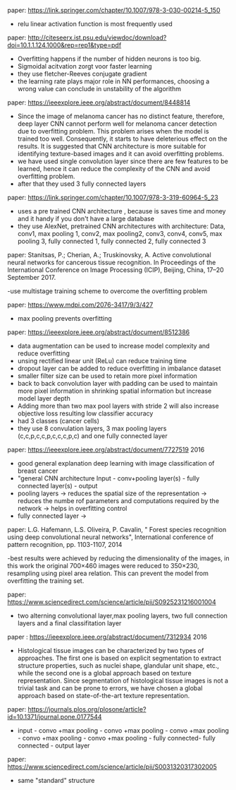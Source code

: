 
paper: https://link.springer.com/chapter/10.1007/978-3-030-00214-5_150

- relu linear activation function is most frequently used

paper: http://citeseerx.ist.psu.edu/viewdoc/download?doi=10.1.1.124.1000&rep=rep1&type=pdf

- Overfitting happens if the number of hidden neurons is too big.
- Sigmoidal acitvation zorgt voor faster learning
- they use fletcher-Reeves conjugate gradient
- the learning rate plays major role in NN performances, choosing a wrong value can conclude in unstability of the algorithm

paper: https://ieeexplore.ieee.org/abstract/document/8448814

- Since the image of melanoma cancer has no distinct feature, therefore, deep layer CNN cannot perform well for melanoma cancer detection due to overfitting problem. 
This problem arises when the model is trained too well. Consequently, it starts to have deleterious effect on the results. 
It is suggested that CNN architecture is more suitable for identifying texture-based images and it can avoid overfitting problems.
- we have used single convolution layer since there are few features to be learned, hence it can reduce the complexity of the CNN and avoid overfitting problem. 
- after that they used 3 fully connected layers

paper: https://link.springer.com/chapter/10.1007/978-3-319-60964-5_23
- uses a pre trained CNN architecture , because is saves time and money and it handy if you don't have a large database
- they use AlexNet, pretrained CNN architectures with architecture:
 Data, conv1, max pooling 1, conv2, max pooling2, conv3, conv4, conv5, max pooling 3, fully connected 1, fully connected 2, fully connected 3

paper: Stanitsas, P.; Cherian, A.; Truskinovsky, A. Active convolutional neural networks for cancerous tissue
recognition. In Proceedings of the International Conference on Image Processing (ICIP), Beijing, China,
17–20 September 2017.

-use multistage training scheme to overcome the overfitting problem

paper: https://www.mdpi.com/2076-3417/9/3/427

- max pooling prevents overfitting 

paper: https://ieeexplore.ieee.org/abstract/document/8512386

  - data augmentation can be used to increase model complexity and reduce overfitting
  - unsing rectified linear unit (ReLu) can reduce training time
  - dropout layer can be added to reduce overfitting in imbalance dataset
  - smaller filter size can be used to retain more pixel information
  - back to back convolution layer with padding can be used to maintain more pixel information in shrinking spatial information but increase model layer depth
  - Adding more than two max pool layers with stride 2 will also increase objective loss resulting low classifier accuracy
  - had 3 classes (cancer cells)
  - they use 8 convulation layers, 3 max pooling layers (c,c,p,c,c,p,c,c,c,p,c) and one fully connected layer
  
paper: 	https://ieeexplore.ieee.org/abstract/document/7727519 2016

  - good general explanation deep learning with image classification of breast cancer
  - "general CNN architecture Input - conv+pooling layer(s) - fully connected layer(s) - output
  - pooling layers -> reduces the spatial size of the representation -> reduces the numbe rof parameters and computations required by the network -> helps in overfitting control
  - fully connected layer -> 
  
paper:  L.G. Hafemann, L.S. Oliveira, P. Cavalin, " Forest species recognition using deep convolutional neural networks", International conference of pattern recognition, pp. 1103-1107, 2014
 
 -best results were achieved by reducing the dimensionality of the images, in this work the original 700×460 images were reduced to 350×230, resampling using pixel area relation. This can prevent the model from overfitting the training set.

paper: https://www.sciencedirect.com/science/article/pii/S0925231216001004

  - two alterning convolutional layer,max pooling layers, two full connection layers and a final classifitation layer
  
paper : https://ieeexplore.ieee.org/abstract/document/7312934 2016
  - Histological tissue images can be characterized by two types of approaches. The first one is based on explicit segmentation to extract structure properties, such as nuclei shape, glandular unit shape, etc., while the second one is a global approach based on texture representation. Since segmentation of histological tissue images is not a trivial task and can be prone to errors, we have chosen a global approach based on state-of-the-art texture representation.
  
paper: https://journals.plos.org/plosone/article?id=10.1371/journal.pone.0177544
  - input - convo +max pooling - convo +max pooling - convo +max pooling - convo +max pooling - convo +max pooling - fully connected- fully connected - output layer
  
paper: https://www.sciencedirect.com/science/article/pii/S0031320317302005
  - same "standard" structure 

